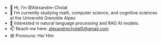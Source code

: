 - 👋 Hi, I’m @Alexandre-Cholat
- 🌱 I’m currently studying math, computer science, and cognitive sciences at the Université Grenoble Alpes
- 💞️ Interested in natural language processing and RAG AI models.
- 📫 Reach me here: alexandrecholat5@gmail.com
- 😄 Pronouns: He/ Him

<!---
Alexandre-Cholat/Alexandre-Cholat is a ✨ special ✨ repository because its `README.md` (this file) appears on your GitHub profile.
You can click the Preview link to take a look at your changes.
--->
